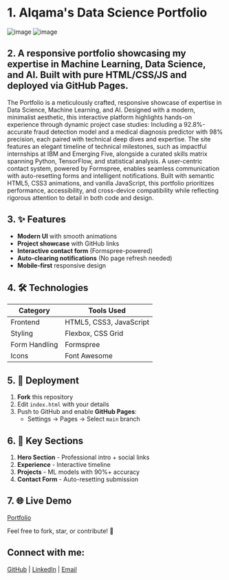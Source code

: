 # 1. Alqama's Data Science Portfolio

![image](https://github.com/user-attachments/assets/b2859a4a-d013-4229-9133-0b0df4bdd277)
![image](https://github.com/user-attachments/assets/1b86d818-158d-4bd2-879a-4b00842a9588)

## 2. A responsive portfolio showcasing my expertise in **Machine Learning, Data Science, and AI**. Built with pure HTML/CSS/JS and deployed via GitHub Pages.
The Portfolio is a meticulously crafted, responsive showcase of expertise in Data Science, Machine Learning, and AI. Designed with a modern, minimalist aesthetic, this interactive platform highlights hands-on experience through dynamic project case studies: Including a 92.8%-accurate fraud detection model and a medical diagnosis predictor with 98% precision, each paired with technical deep dives and expertise. The site features an elegant timeline of technical milestones, such as impactful internships at IBM and Emerging Five, alongside a curated skills matrix spanning Python, TensorFlow, and statistical analysis. A user-centric contact system, powered by Formspree, enables seamless communication with auto-resetting forms and intelligent notifications. Built with semantic HTML5, CSS3 animations, and vanilla JavaScript, this portfolio prioritizes performance, accessibility, and cross-device compatibility while reflecting rigorous attention to detail in both code and design.

## 3. ✨ Features
- **Modern UI** with smooth animations
- **Project showcase** with GitHub links
- **Interactive contact form** (Formspree-powered)
- **Auto-clearing notifications** (No page refresh needed)
- **Mobile-first** responsive design

## 4. 🛠️ Technologies
| Category       | Tools Used         |
|----------------|--------------------|
| Frontend       | HTML5, CSS3, JavaScript |
| Styling        | Flexbox, CSS Grid  |
| Form Handling  | Formspree          |
| Icons          | Font Awesome       |

## 5. 🚀 Deployment
1. **Fork** this repository
2. Edit `index.html` with your details
3. Push to GitHub and enable **GitHub Pages**:
   - Settings → Pages → Select `main` branch
  
## 6. 📌 Key Sections
1. **Hero Section** - Professional intro + social links
2. **Experience** - Interactive timeline
3. **Projects** - ML models with 90%+ accuracy
4. **Contact Form** - Auto-resetting submission

## 7. 🌐 Live Demo
[Portfolio](https://alqama-svg.github.io/alqama-portfolio/)

Feel free to fork, star, or contribute! 🚀

## Connect with me:
[GitHub](https://github.com/Alqama-svg) | [LinkedIn](https://www.linkedin.com/in/Alqama-pvt) | 
[Email](mailto:alqama043@gmail.com)

